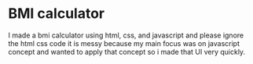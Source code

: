 <h1> BMI calculator </h1>

 I made a bmi calculator using html, css, and javascript and please ignore the html css code it is messy because my main focus was on javascript concept and wanted to apply that concept so i made that UI very quickly.